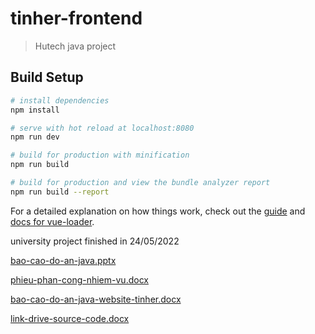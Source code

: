 # tinher-frontend

> Hutech java project

## Build Setup

``` bash
# install dependencies
npm install

# serve with hot reload at localhost:8080
npm run dev

# build for production with minification
npm run build

# build for production and view the bundle analyzer report
npm run build --report
```

For a detailed explanation on how things work, check out the [guide](http://vuejs-templates.github.io/webpack/) and [docs for vue-loader](http://vuejs.github.io/vue-loader).


university project finished in 24/05/2022

[bao-cao-do-an-java.pptx](https://github.com/huyvu8051/tinher-frontend/files/8767524/bao-cao-do-an-java.pptx)

[phieu-phan-cong-nhiem-vu.docx](https://github.com/huyvu8051/tinher-frontend/files/8767525/phieu-phan-cong-nhiem-vu.docx)

[bao-cao-do-an-java-website-tinher.docx](https://github.com/huyvu8051/tinher-frontend/files/8767526/bao-cao-do-an-java-website-tinher.docx)

[link-drive-source-code.docx](https://github.com/huyvu8051/tinher-frontend/files/8767527/link-drive-source-code.docx)
